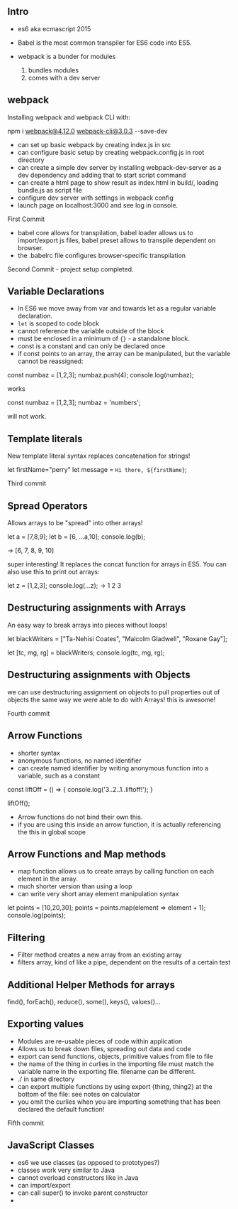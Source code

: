 ## Intro

* es6 aka ecmascript 2015
* Babel is the most common transpiler for ES6 code into ES5.
* webpack is a bunder for modules

  1. bundles modules
  2. comes with a dev server

## webpack

Installing webpack and webpack CLI with:

npm i webpack@4.12.0 webpack-cli@3.0.3 --save-dev


* can set up basic webpack by creating index.js in src
* can configure basic setup by creating webpack.config.js in root directory
* can create a simple dev server by installing webpack-dev-server as a dev dependency and adding that to start script command
* can create a html page to show result as index.html in build/, loading bundle.js as script file
* configure dev server with settings in webpack config
* launch page on localhost:3000 and see log in console.

First Commit

* babel core allows for transpilation, babel loader allows us to import/export js files, babel preset allows to transpile dependent on browser.
* the .babelrc file configures browser-specific transpilation

Second Commit - project setup completed.

## Variable Declarations

* In ES6 we move away from var and towards let as a regular variable declaration.
* `let` is scoped to code block
* cannot reference the variable outside of the block
* must be enclosed in a minimum of `{}` - a standalone block.
* const is a constant and can only be declared once
* if const points to an array, the array can be manipulated, but the variable cannot be reassigned:

const numbaz = [1,2,3];
numbaz.push(4);
console.log(numbaz);

works

const numbaz = [1,2,3];
numbaz = 'numbers';

will not work.


## Template literals

New template literal syntax replaces concatenation for strings!

let firstName="perry"
let message = `Hi there, ${firstName}`;

Third commit

## Spread Operators

Allows arrays to be "spread" into other arrays!

let a = [7,8,9];
let b = [6, ...a,10];
console.log(b);

-> [6, 7, 8, 9, 10]

super interesting! It replaces the concat function for arrays in ES5.
You can also use this to print out arrays:

let z = [1,2,3];
console.log(...z);
-> 1 2 3

## Destructuring assignments with Arrays
 An easy way to break arrays into pieces without loops!

 let blackWriters = ["Ta-Nehisi Coates", "Malcolm Gladwell", "Roxane Gay"];

 let [tc, mg, rg] = blackWriters;
 console.log(tc, mg, rg);

## Destructuring assignments with Objects

we can use destructuring assignment on objects to pull properties out of objects the same way we were able to do with Arrays! this is awesome!

Fourth commit

## Arrow Functions

* shorter syntax
* anonymous functions, no named identifier
* can create named identifier by writing anonymous function into a variable, such as a constant

const liftOff = () => {
  console.log('3..2..1..liftoff!');
}

liftOff();

* Arrow functions do not bind their own this.
* if you are using this inside an arrow function, it is actually referencing the this in global scope


## Arrow Functions and Map methods

* map function allows us to create arrays by calling function on each element in the array.
* much shorter version than using a loop
* can write very short array element manipulation syntax

let points = [10,20,30];
points = points.map(element => element + 1);
console.log(points);

## Filtering

* Filter method creates a new array from an existing array
* filters array, kind of like a pipe, dependent on the results of a certain test

## Additional Helper Methods for arrays

find(), forEach(), reduce(), some(), keys(), values()...

## Exporting values

* Modules are re-usable pieces of code within application
* Allows us to break down files, spreading out data and code
* export can send functions, objects, primitive values from file to file
* the name of the thing in curlies in the importing file must match the variable name in the exporting file. filename can be different.
* ./ in same directory
* can export multiple functions by using export {thing, thing2} at the bottom of the file: see notes on calculator
* you omit the curlies when you are importing something that has been declared the default function!

Fifth commit

## JavaScript Classes

* es6 we use classes (as opposed to prototypes?)
* classes work very similar to Java
* cannot overload constructors like in Java
* can import/export
* can call super() to invoke parent constructor
* 
